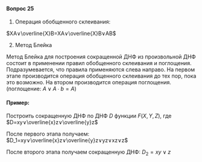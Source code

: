#### Вопрос 25

1. Операция обобщенного склеивания:

$XA∨\overline{X}B=XA∨\overline{X}B∨AB$

2. Метод Блейка

Метод Блейка для построения сокращенной ДНФ из произвольной ДНФ состоит в применении правил обобщенного склеивания и поглощения.
Подразумевается, что правила применяются слева направо. На первом этапе производится операция обобщенного склеивания до тех пор, пока это возможно.
На втором производится операция поглощения. (поглощение: $A∨A∙b=A$)

#### Пример:

Построить сокращенную ДНФ по ДНФ $D$ функции $F(X,Y,Z)$, где
$D=xy∨\overline{x}z∨\overline{y}z$

После первого этапа получаем:
$D_1=xy∨\overline{x}z∨\overline{y}z∨yz∨xz∨z$

После второго этапа получаем сокращенную ДНФ:
$D_2=xy∨z$
